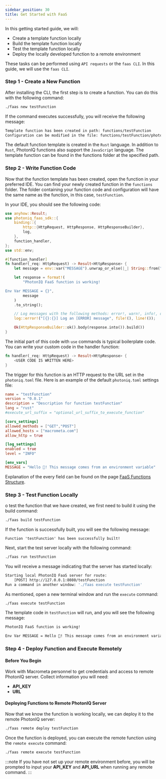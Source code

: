 ```yaml
---
sidebar_position: 30
title: Get Started with FaaS
---
```


In this getting started guide, we will:

- Create a template function locally
- Build the template function locally
- Test the template function locally
- Deploy the locally developed function to a remote environment

These tasks can be performed using `API requests` or the `faas CLI`. In this guide, we will use the `faas CLI`.

### Step 1 - Create a New Function
After installing the CLI, the first step is to create a function. You can do this with the following command:
```bash
./faas new testFunction
```

If the command executes successfully, you will receive the following message:
```bash
Template function has been created in path: functions/testFunction
Configuration can be modified in the file: functions/testFunction/photoniq.toml
```

The default function template is created in the `Rust` language. In addition to `Rust`, PhotonIQ functions also support the `JavaScript` language. The template function can be found in the functions folder at the specified path.

### Step 2 - Write Function Code
Now that the function template has been created, open the function in your preferred IDE. You can find your newly created function in the `functions` folder. The folder containing your function code and configuration will have the same name as the function, in this case, `testFunction`.

In your IDE, you should see the following code:
```rust
use anyhow::Result;
use photoniq_faas_sdk::{
    binding::{
        http::{HttpRequest, HttpResponse, HttpResponseBuilder},
        log,
    },
    function_handler,
};
use std::env;

#[function_handler]
fn handler(_req: HttpRequest) -> Result<HttpResponse> {
    let message = env::var("MESSAGE").unwrap_or_else(|_| String::from("Missing message"));

    let response = format!(
        "PhotonIQ FaaS function is working!

Env Var MESSAGE = {}",
        message
    )
    .to_string();

    // Log messages with the following methods: error!, warn!, info!, debug!, trace!
    log::error!("[{}:{}] Log an [ERROR] message", file!(), line!());

    Ok(HttpResponseBuilder::ok().body(response.into()).build())
}
```

The initial part of this code with `use` commands is typical boilerplate code. You can write your custom code in the handler function:

```rust
fn handler(_req: HttpRequest) -> Result<HttpResponse> {
    <USER CODE IS WRITTEN HERE>
}
```

The trigger for this function is an HTTP request to the URL set in the `photoniq.toml` file. Here is an example of the default `photoniq.toml` settings file:

```toml
name = "testFunction"
version = "0.0.1"
description = "Description for function testFunction"
lang = "rust"
#execute_url_suffix = "optional_url_suffix_to_execute_function"

[cors_settings]
allowed_methods = ["GET","POST"]
allowed_hosts = ["macrometa.com"]
allow_http = true

[log_settings]
enabled = true
level = "INFO"

[env_vars]
MESSAGE = "Hello 👋! This message comes from an environment variable"
```

Explanation of the every field can be found on the page [FaaS Functions Structure](faas-structure.md).

### Step 3 - Test Function Locally
o test the function that we have created, we first need to build it using the build command:
```bash
./faas build testFunction
```
If the function is successfully built, you will see the following message:
```
Function 'testFunction' has been successfully built!
```
Next, start the test server locally with the following command:
```bash
./faas run testFunction
```
You will receive a message indicating that the server has started locally:
```bash
Starting local PhotonIQ FaaS server for route:
    [POST] http://127.0.0.1:8080/testFunction
Run a command in another window: './faas execute testFunction'
```

As mentioned, open a new terminal window and run the `execute` command:
```bash
./faas execute testFunction
```

The template code in `testFunction` will run, and you will see the following message:
```bash
PhotonIQ FaaS function is working!

Env Var MESSAGE = Hello 👋! This message comes from an environment variable
```

### Step 4 - Deploy Function and Execute Remotely

#### Before You Begin
Work with Macrometa personnel to get credentials and access to remote PhotonIQ server.
Collect information you will need:
- **API_KEY**
- **URL**

#### Deploying Functions to Remote PhotonIQ Server
Now that we know the function is working locally, we can deploy it to the remote PhotonIQ server:
```bash
./faas remote deploy testFunction
```
Once the function is deployed, you can execute the remote function using the `remote execute` command:
```bash
./faas remote execute testFunction
```

:::note
If you have not set up your remote environment before, you will be prompted to input your **API_KEY** and **API_URL** when running any remote command.
:::

